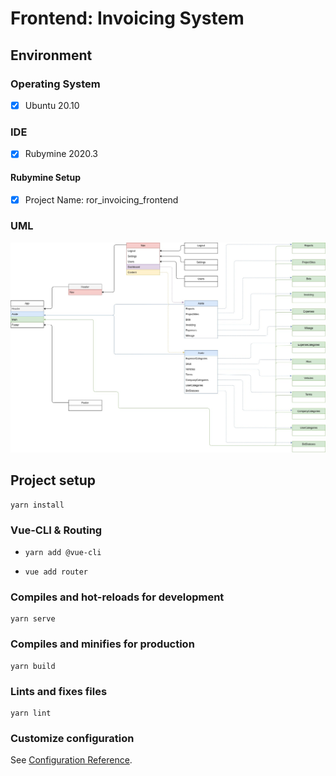 # Frontend: Invoicing System

## Environment

### Operating System

- [x] Ubuntu 20.10

### IDE

- [x] Rubymine 2020.3

#### Rubymine Setup

- [x] Project Name: ror_invoicing_frontend

### UML

![ror_invoicing_frontend](https://github.com/jcampbell18/ror_invoicing_frontend/blob/main/ror_invoicing_frontend.jpg)

## Project setup
```
yarn install
```

### Vue-CLI & Routing

- `yarn add @vue-cli`

- `vue add router`

### Compiles and hot-reloads for development
```
yarn serve
```

### Compiles and minifies for production
```
yarn build
```

### Lints and fixes files
```
yarn lint
```

### Customize configuration
See [Configuration Reference](https://cli.vuejs.org/config/).
